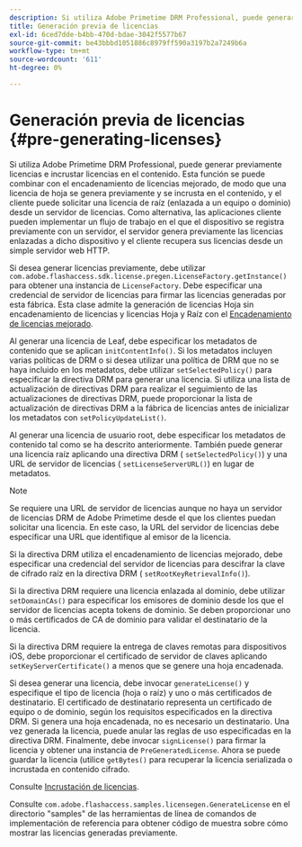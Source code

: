```yaml
---
description: Si utiliza Adobe Primetime DRM Professional, puede generar previamente licencias e incrustar licencias en el contenido. Esta función se puede combinar con el encadenamiento de licencias mejorado, de modo que una licencia de hoja se genera previamente y se incrusta en el contenido, y el cliente puede solicitar una licencia de raíz (enlazada a un equipo o dominio) desde un servidor de licencias. Como alternativa, las aplicaciones cliente pueden implementar un flujo de trabajo en el que el dispositivo se registra previamente con un servidor, el servidor genera previamente las licencias enlazadas a dicho dispositivo y el cliente recupera sus licencias desde un simple servidor web HTTP.
title: Generación previa de licencias
exl-id: 6ced7dde-b4bb-470d-bdae-3042f5577b67
source-git-commit: be43bbbd1051886c8979ff590a3197b2a7249b6a
workflow-type: tm+mt
source-wordcount: '611'
ht-degree: 0%

---
```


# Generación previa de licencias {#pre-generating-licenses}

Si utiliza Adobe Primetime DRM Professional, puede generar previamente licencias e incrustar licencias en el contenido. Esta función se puede combinar con el encadenamiento de licencias mejorado, de modo que una licencia de hoja se genera previamente y se incrusta en el contenido, y el cliente puede solicitar una licencia de raíz (enlazada a un equipo o dominio) desde un servidor de licencias. Como alternativa, las aplicaciones cliente pueden implementar un flujo de trabajo en el que el dispositivo se registra previamente con un servidor, el servidor genera previamente las licencias enlazadas a dicho dispositivo y el cliente recupera sus licencias desde un simple servidor web HTTP.

Si desea generar licencias previamente, debe utilizar `com.adobe.flashaccess.sdk.license.pregen.LicenseFactory.getInstance()` para obtener una instancia de `LicenseFactory`. Debe especificar una credencial de servidor de licencias para firmar las licencias generadas por esta fábrica. Esta clase admite la generación de licencias Hoja sin encadenamiento de licencias y licencias Hoja y Raíz con el [Encadenamiento de licencias mejorado](../../protecting-content/implementing-the-license-server/license-chaining/gen-enhanced-license-chaining.md).

Al generar una licencia de Leaf, debe especificar los metadatos de contenido que se aplican `initContentInfo()`. Si los metadatos incluyen varias políticas de DRM o si desea utilizar una política de DRM que no se haya incluido en los metadatos, debe utilizar `setSelectedPolicy()` para especificar la directiva DRM para generar una licencia. Si utiliza una lista de actualización de directivas DRM para realizar el seguimiento de las actualizaciones de directivas DRM, puede proporcionar la lista de actualización de directivas DRM a la fábrica de licencias antes de inicializar los metadatos con `setPolicyUpdateList()`.

Al generar una licencia de usuario root, debe especificar los metadatos de contenido tal como se ha descrito anteriormente. También puede generar una licencia raíz aplicando una directiva DRM ( `setSelectedPolicy()`) y una URL de servidor de licencias ( `setLicenseServerURL()`) en lugar de metadatos.

>[!NOTE]
>
>Se requiere una URL de servidor de licencias aunque no haya un servidor de licencias DRM de Adobe Primetime desde el que los clientes puedan solicitar una licencia. En este caso, la URL del servidor de licencias debe especificar una URL que identifique al emisor de la licencia.

Si la directiva DRM utiliza el encadenamiento de licencias mejorado, debe especificar una credencial del servidor de licencias para descifrar la clave de cifrado raíz en la directiva DRM ( `setRootKeyRetrievalInfo()`).

Si la directiva DRM requiere una licencia enlazada al dominio, debe utilizar `setDomainCAs()` para especificar los emisores de dominio desde los que el servidor de licencias acepta tokens de dominio. Se deben proporcionar uno o más certificados de CA de dominio para validar el destinatario de la licencia.

Si la directiva DRM requiere la entrega de claves remotas para dispositivos iOS, debe proporcionar el certificado de servidor de claves aplicando `setKeyServerCertificate()` a menos que se genere una hoja encadenada.

Si desea generar una licencia, debe invocar `generateLicense()` y especifique el tipo de licencia (hoja o raíz) y uno o más certificados de destinatario. El certificado de destinatario representa un certificado de equipo o de dominio, según los requisitos especificados en la directiva DRM. Si genera una hoja encadenada, no es necesario un destinatario. Una vez generada la licencia, puede anular las reglas de uso especificadas en la directiva DRM. Finalmente, debe invocar `signLicense()` para firmar la licencia y obtener una instancia de `PreGeneratedLicense`. Ahora se puede guardar la licencia (utilice `getBytes()` para recuperar la licencia serializada o incrustada en contenido cifrado.

Consulte [Incrustación de licencias](../../protecting-content/pre-generating-and-embedded-licenses/embedding-licenses.md).

Consulte `com.adobe.flashaccess.samples.licensegen.GenerateLicense` en el directorio &quot;samples&quot; de las herramientas de línea de comandos de implementación de referencia para obtener código de muestra sobre cómo mostrar las licencias generadas previamente.
